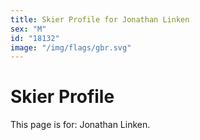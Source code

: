 ```yaml
---
title: Skier Profile for Jonathan Linken
sex: "M"
id: "18132"
image: "/img/flags/gbr.svg" 
---
```


# Skier Profile

This page is for: Jonathan Linken.
    